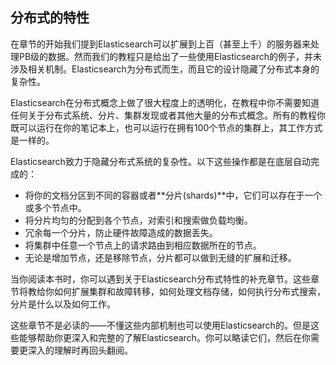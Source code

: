 ## 分布式的特性

在章节的开始我们提到Elasticsearch可以扩展到上百（甚至上千）的服务器来处理PB级的数据。然而我们的教程只是给出了一些使用Elasticsearch的例子，并未涉及相关机制。Elasticsearch为分布式而生，而且它的设计隐藏了分布式本身的复杂性。

Elasticsearch在分布式概念上做了很大程度上的透明化，在教程中你不需要知道任何关于分布式系统、分片、集群发现或者其他大量的分布式概念。所有的教程你既可以运行在你的笔记本上，也可以运行在拥有100个节点的集群上，其工作方式是一样的。

Elasticsearch致力于隐藏分布式系统的复杂性。以下这些操作都是在底层自动完成的：

* 将你的文档分区到不同的容器或者**分片(shards)**中，它们可以存在于一个或多个节点中。
* 将分片均匀的分配到各个节点，对索引和搜索做负载均衡。
* 冗余每一个分片，防止硬件故障造成的数据丢失。
* 将集群中任意一个节点上的请求路由到相应数据所在的节点。
* 无论是增加节点，还是移除节点，分片都可以做到无缝的扩展和迁移。

当你阅读本书时，你可以遇到关于Elasticsearch分布式特性的补充章节。这些章节将教给你如何扩展集群和故障转移，如何处理文档存储，如何执行分布式搜索，分片是什么以及如何工作。

这些章节不是必读的——不懂这些内部机制也可以使用Elasticsearch的。但是这些能够帮助你更深入和完整的了解Elasticsearch。你可以略读它们，然后在你需要更深入的理解时再回头翻阅。
